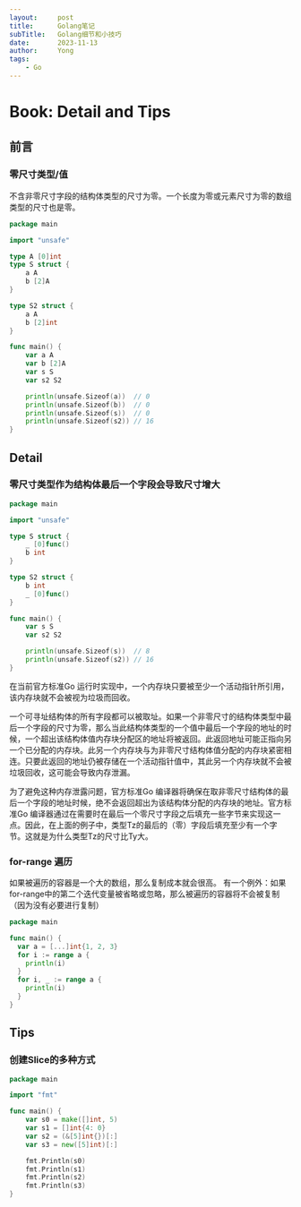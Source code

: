 ```yaml
---
layout: 	post
title: 	    Golang笔记	
subTitle:   Golang细节和小技巧	
date: 		2023-11-13
author:     Yong
tags:
    - Go
---
```


# Book: Detail and Tips

## 前言

### 零尺寸类型/值

不含非零尺寸字段的结构体类型的尺寸为零。一个长度为零或元素尺寸为零的数组类型的尺寸也是零。

```go
package main

import "unsafe"

type A [0]int
type S struct {
	a A
	b [2]A
}

type S2 struct {
	a A
	b [2]int
}

func main() {
	var a A
	var b [2]A
	var s S
	var s2 S2

	println(unsafe.Sizeof(a))  // 0
	println(unsafe.Sizeof(b))  // 0
	println(unsafe.Sizeof(s))  // 0
	println(unsafe.Sizeof(s2)) // 16
}
```



## Detail

### 零尺寸类型作为结构体最后一个字段会导致尺寸增大

```go
package main

import "unsafe"

type S struct {
	_ [0]func()
	b int
}

type S2 struct {
	b int
	_ [0]func()
}

func main() {
	var s S
	var s2 S2

	println(unsafe.Sizeof(s))  // 8
	println(unsafe.Sizeof(s2)) // 16
}
```

在当前官方标准Go 运行时实现中，一个内存块只要被至少一个活动指针所引用，该内存块就不会被视为垃圾而回收。

一个可寻址结构体的所有字段都可以被取址。如果一个非零尺寸的结构体类型中最后一个字段的尺寸为零，那么当此结构体类型的一个值中最后一个字段的地址的时候，一个超出该结构体值内存块分配区的地址将被返回。此返回地址可能正指向另一个已分配的内存块。此另一个内存块与为非零尺寸结构体值分配的内存块紧密相连。只要此返回的地址仍被存储在一个活动指针值中，其此另一个内存块就不会被垃圾回收，这可能会导致内存泄漏。

为了避免这种内存泄露问题，官方标准Go 编译器将确保在取非零尺寸结构体的最后一个字段的地址时候，绝不会返回超出为该结构体分配的内存块的地址。官方标准Go 编译器通过在需要时在最后一个零尺寸字段之后填充一些字节来实现这一点。因此，在上面的例子中，类型Tz的最后的（零）字段后填充至少有一个字节。这就是为什么类型Tz的尺寸比Ty大。

### for-range 遍历

如果被遍历的容器是一个大的数组，那么复制成本就会很高。
有一个例外：如果for-range中的第二个迭代变量被省略或忽略，那么被遍历的容器将不会被复制（因为没有必要进行复制）

``` go
package main

func main() {
  var a = [...]int{1, 2, 3}
  for i := range a {
    println(i)
  }
  for i, _ := range a {
    println(i)
  }
}
```



## Tips

### 创建Slice的多种方式

```go
package main

import "fmt"

func main() {
	var s0 = make([]int, 5)
	var s1 = []int{4: 0}
	var s2 = (&[5]int{})[:]
	var s3 = new([5]int)[:]

	fmt.Println(s0)
	fmt.Println(s1)
	fmt.Println(s2)
	fmt.Println(s3)
}
```





